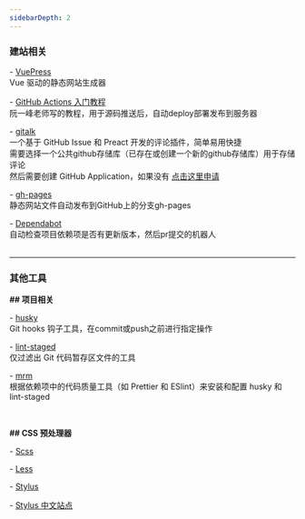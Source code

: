 ```yaml
---
sidebarDepth: 2
---
```

### 建站相关
\- [ VuePress ](https://github.com/vuejs/vuepress) 
<br>Vue 驱动的静态网站生成器

\- [GitHub Actions 入门教程 ]( http://www.ruanyifeng.com/blog/2019/09/getting-started-with-github-actions.html) 
<br>阮一峰老师写的教程，用于源码推送后，自动deploy部署发布到服务器

\- [ gitalk ](https://github.com/gitalk/gitalk/blob/master/readme-cn.md) 
<br>一个基于 GitHub Issue 和 Preact 开发的评论插件，简单易用快捷
<br>需要选择一个公共github存储库（已存在或创建一个新的github存储库）用于存储评论
<br>然后需要创建 GitHub Application，如果没有 [点击这里申请](https://github.com/settings/applications/new)

\- [ gh-pages ](https://github.com/tschaub/gh-pages) 
<br>静态网站文件自动发布到GitHub上的分支gh-pages

\- [ Dependabot ](https://github.com/dependabot) 
<br>自动检查项目依赖项是否有更新版本，然后pr提交的机器人<br>
<br>

------

### 其他工具

**##  项目相关**

\- [ husky ](https://typicode.github.io/husky/#/)
<br>Git hooks 钩子工具，在commit或push之前进行指定操作

\- [ lint-staged ](https://www.npmjs.com/package/lint-staged)
<br>仅过滤出 Git 代码暂存区文件的工具

\- [ mrm ](https://github.com/sapegin/mrm)
<br>根据依赖项中的代码质量工具（如 Prettier 和 ESlint）来安装和配置 husky 和 lint-staged

<br>

**## CSS 预处理器**

\- [Scss](https://www.dute.org/sass-to-css)

\- [Less](https://www.dute.org/less-to-css)

\- [Stylus](https://stylus-lang.com/try.html)

\- [Stylus 中文站点](https://stylus.bootcss.com/try.html)